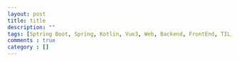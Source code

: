 ```yaml
---
layout: post
title: title
description: ""
tags: [Sptring Boot, Spring, Kotlin, Vue3, Web, Backend, FrontEnd, TIL, Today I Leaned]
comments : true
category : []
---
```


# 
